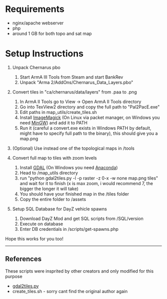 # Requirements
* nginx/apache webserver
* php
* around 1 GB for both topo and sat map

# Setup Instructions

1. Unpack Chernarus pbo
    1. Start ArmA III Tools from Steam and start BankRev
    2. Unpack "Arma 2/AddOns/Chernarus_Data_Layers.pbo"

2. Convert tiles in "ca/chernarus/data/layers" from .paa to .png
    1. In ArmA II Tools go to View -> Open ArmA II Tools directory
    2. Go into TexView2 directory and copy the full path to "Pal2PacE.exe"
    3. Edit paths in map_utils/create_tiles.sh
    4. Install [ImageMagick](https://imagemagick.org/script/download.php) (On Linux via packet manager, on Windows you need [MinGW](http://www.mingw.org/)) and add it to PATH
    5. Run it (careful a convert.exe exists in Windows PATH by default, might have to specify full path to the binary), this should give you a map.png

2. (Optional) Use instead one of the topological maps in /tools

3. Convert full map to tiles with zoom levels
    1. Install [GDAL](https://gdal.org/index.html) (On Windows you need [Anaconda](https://anaconda.org/))
    2. Head to /map_utils directory
    3. run "python gdal2tiles.py -l -p raster -z 0-x -w none map.png tiles" and wait for it to finish (x is max zoom, i would recommend 7, the bigger the longer it will take)
    4. You should have your finished map in the /tiles folder
    5. Copy the entire folder to /assets

4. Setup SQL Database for DayZ vehicle spawns
    1. Download DayZ Mod and get SQL scripts from /SQL/version
    2. Execute on database
    3. Enter DB credentials in /scripts/get-spawns.php

Hope this works for you too!

- - - -

## References
These scripts were insprited by other creators and only modified for this purpose
- [gdal2tiles.py](https://github.com/commenthol/gdal2tiles-leaflet)
- create_tiles.sh - sorry cant find the original author again
